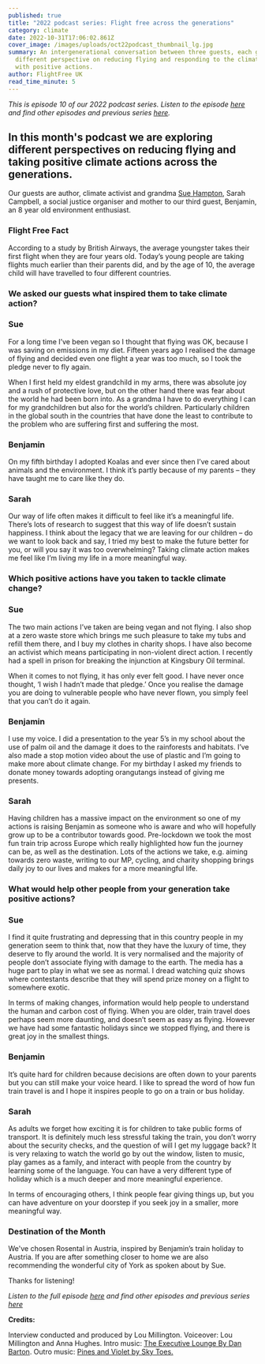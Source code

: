 ```yaml
---
published: true
title: "2022 podcast series: Flight free across the generations"
category: climate
date: 2022-10-31T17:06:02.861Z
cover_image: /images/uploads/oct22podcast_thumbnail_lg.jpg
summary: An intergenerational conversation between three guests, each giving a
  different perspective on reducing flying and responding to the climate crisis
  with positive actions.
author: FlightFree UK
read_time_minute: 5
---
```

*This is episode 10 of our 2022 podcast series. Listen to the episode [here](https://flightfreeuk.podbean.com/e/2022-series-flight-free-across-the-generations/) and find other episodes and previous series [here](/podcast).*

## In this month's podcast we are exploring different perspectives on reducing flying and taking positive climate actions across the generations.

Our guests are author, climate activist and grandma [Sue Hampton](https://twitter.com/sueauthor), Sarah Campbell, a social justice organiser and mother to our third guest, Benjamin, an 8 year old environment enthusiast.

### Flight Free Fact 

According to a study by British Airways, the average youngster takes their first flight when they are four years old. Today’s young people are taking flights much earlier than their parents did, and by the age of 10, the average child will have travelled to four different countries. 

### We asked our guests what inspired them to take climate action? 

### Sue

For a long time I’ve been vegan so I thought that flying was OK, because I was saving on emissions in my diet. Fifteen years ago I realised the damage of flying and decided even one flight a year was too much, so I took the pledge never to fly again. 

When I first held my eldest grandchild in my arms, there was absolute joy and a rush of protective love, but on the other hand there was fear about the world he had been born into. As a grandma I have to do everything I can for my grandchildren but also for the world’s children. Particularly children in the global south in the countries that have done the least to contribute to the problem who are suffering first and suffering the most. 

### Benjamin

On my fifth birthday I adopted Koalas and ever since then I’ve cared about animals and the environment. I think it’s partly because of my parents – they have taught me to care like they do.

### Sarah

Our way of life often makes it difficult to feel like it’s a meaningful life. There’s lots of research to suggest that this way of life doesn’t sustain happiness. I think about the legacy that we are leaving for our children – do we want to look back and say, I tried my best to make the future better for you, or will you say it was too overwhelming? Taking climate action makes me feel like I’m living my life in a more meaningful way. 

### Which positive actions have you taken to tackle climate change?

### Sue 

The two main actions I’ve taken are being vegan and not flying. I also shop at a zero waste store which brings me such pleasure to take my tubs and refill them there, and I buy my clothes in charity shops. I have also become an activist which means participating in non-violent direct action. I recently had a spell in prison for breaking the injunction at Kingsbury Oil terminal. 

When it comes to not flying, it has only ever felt good. I have never once thought, ‘I wish I hadn’t made that pledge.’ Once you realise the damage you are doing to vulnerable people who have never flown, you simply feel that you can’t do it again. 

### Benjamin

I use my voice. I did a presentation to the year 5’s in my school about the use of palm oil and the damage it does to the rainforests and habitats. I’ve also made a stop motion video about the use of plastic and I’m going to make more about climate change. For my birthday I asked my friends to donate money towards adopting orangutangs instead of giving me presents.

### Sarah

Having children has a massive impact on the environment so one of my actions is raising Benjamin as someone who is aware and who will hopefully grow up to be a contributor towards good. Pre-lockdown we took the most fun train trip across Europe which really highlighted how fun the journey can be, as well as the destination. Lots of the actions we take, e.g. aiming towards zero waste, writing to our MP, cycling, and charity shopping brings daily joy to our lives and makes for a more meaningful life.

### What would help other people from your generation take positive actions? 

### Sue

I find it quite frustrating and depressing that in this country people in my generation seem to think that, now that they have the luxury of time, they deserve to fly around the world. It is very normalised and the majority of people don’t associate flying with damage to the earth. The media has a huge part to play in what we see as normal. I dread watching quiz shows where contestants describe that they will spend prize money on a flight to somewhere exotic. 

In terms of making changes, information would help people to understand the human and carbon cost of flying. When you are older, train travel does perhaps seem more daunting, and doesn’t seem as easy as flying. However we have had some fantastic holidays since we stopped flying, and there is great joy in the smallest things. 

### Benjamin

It’s quite hard for children because decisions are often down to your parents but you can still make your voice heard. I like to spread the word of how fun train travel is and I hope it inspires people to go on a train or bus holiday. 

### Sarah 

As adults we forget how exciting it is for children to take public forms of transport. It is definitely much less stressful taking the train, you don’t worry about the security checks, and the question of will I get my luggage back? It is very relaxing to watch the world go by out the window, listen to music, play games as a family, and interact with people from the country by learning some of the language. You can have a very different type of holiday which is a much deeper and more meaningful experience. 

In terms of encouraging others, I think people fear giving things up, but you can have adventure on your doorstep if you seek joy in a smaller, more meaningful way.

### Destination of the Month

We've chosen Rosental in Austria, inspired by Benjamin’s train holiday to Austria. If you are after something closer to home we are also recommending the wonderful city of York as spoken about by Sue. 

Thanks for listening!

*Listen to the full episode [here](https://flightfreeuk.podbean.com/e/2022-series-flight-free-across-the-generations/) and find other episodes and previous series [here](/podcast)*

**Credits:**

Interview conducted and produced by Lou Millington. Voiceover: Lou Millington and Anna Hughes. Intro music: [The Executive Lounge By Dan Barton](https://uppbeat.io/t/dan-barton/the-executive-lounge). Outro music: [Pines and Violet by Sky Toes.](https://uppbeat.io/t/sky-toes/pines-and-violet)